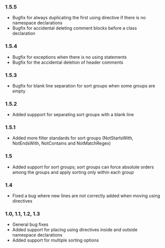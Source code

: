 ### 1.5.5
- Bugfix for always duplicating the first using directive if there is no namespace declarations
- Bugfix for accidental deleting comment blocks before a class declaration

### 1.5.4
- Bugfix for exceptions when there is no using statements
- Bugfix for the accidental deletion of header comments

### 1.5.3
- Bugfix for blank line separation for sort groups when some groups are empty

### 1.5.2
- Added suppport for separating sort groups with a blank line

### 1.5.1
- Added more filter standards for sort groups (NotStartsWith, NotEndsWith, NotContains and NotMatchRegex)

### 1.5
- Added support for sort groups; sort groups can force absolute orders among the groups and apply sorting only within each group

### 1.4
- Fixed a bug where new lines are not correctly added when moving using directives

### 1.0, 1.1, 1.2, 1.3
- General bug fixes
- Added support for placing using directives inside and outside namespace declarations
- Added support for multiple sorting options
